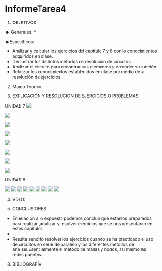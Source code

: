 # InformeTarea4

1. OBJETIVOS

☻ Generales:
*

☻Específicos:
* Analizar y calcular los ejercicios del capitulo 7 y 8 con lo conocimientos adquiridos en clase. 
* Demostrar los distintos métodos de resolución de circuitos.
* Analizar el circuito para encontrar sus elementos y entender su función.
* Reforzar los conocimientos establecidos en clase por medio de la resolución de ejercicios.

2. Marco Teorico 

3. EXPLICACIÓN Y RESOLUCIÓN DE EJERCICIOS O PROBLEMAS

UNIDAD 7
![](Img/1.PNG)

![](Img/3,5.PNG)

![](Img/7.PNG)

![](Img/9.PNG)

![](Img/11.PNG)

![](Img/15.PNG)

![](Img/17.PNG)

![](Img/19.PNG)



UNIDAD 8


![](Img/8-36.jpg)
![](Img/8-38.jpg)
![](Img/8-40.jpg)
![](Img/8-42.jpg)
![](Img/8-44.jpg)
![](Img/8-46.jpg)
![](Img/8-48.jpg)
![](Img/8-50.jpg)
![](Img/8-52.jpg)


4. VDEO:


6. CONCLUSIONES
* En relacion a lo expuesto podemos concluir que estamos preparados para realizar ,analizar y resolver ejercicios que se nos presentaron en estos capitulos
* 
* Resulta sencillo resolver los ejercicios cuando se ha practicado el uso de circuitos en serie de paralelo y los diferentes metodos de analisis.Esencialmente el metodo de mallas y nodos, asi mismo las redes puentes.

8. BIBLIOGRAFÍA



